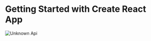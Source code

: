 # Getting Started with Create React App

![Unknown Api](https://github.com/Manav89/Card-From-UnknownApi/assets/137503463/d0f4ea5e-1d86-4add-85e2-3974f413faeb)
